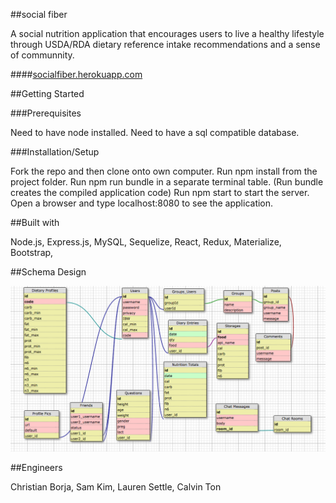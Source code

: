 ##social fiber

A social nutrition application that encourages users to live a healthy lifestyle through USDA/RDA dietary reference intake recommendations and a sense of communnity.

####[socialfiber.herokuapp.com](https://socialfiber.herokuapp.com/)

##Getting Started

###Prerequisites

Need to have node installed.
Need to have a sql compatible database.

###Installation/Setup

Fork the repo and then clone onto own computer.
Run npm install from the project folder.
Run npm run bundle in a separate terminal table. (Run bundle creates the compiled application code)
Run npm start to start the server.
Open a browser and type localhost:8080 to see the application.

##Built with

Node.js,
Express.js,
MySQL,
Sequelize,
React,
Redux,
Materialize,
Bootstrap,

##Schema Design

![Alt text](/client/assets/schema.png?raw=true)

##Engineers

Christian Borja, Sam Kim, Lauren Settle, Calvin Ton
